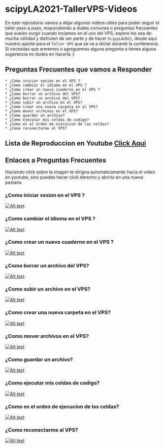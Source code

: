 # scipyLA2021-TallerVPS-Videos

En este repositorio vamos a dejar algunos videos utiles para poder seguir el taller paso a paso, respondiendo a dudas comunes o preguntas frecuentes que suelen surgir cuando inciamos en el uso del VPS, espero les sea de mucha utilidad y disfruten de ser parte y de hacer `ScipyLA2021`, desde aqui nuestro aporte para el `Taller VPS` que se va a dictar durante la conferencia. Si necesitas que armemos o agreguemos alguna pregunta o tienes alguna sugerencia no dudes en hacerla :) 

## Preguntas Frecuentes que vamos a Responder
    * ¿Como iniciar sesion en el VPS ? 
    * ¿Como cambiar el idioma en el VPS ?
    * ¿Como crear un nuevo cuaderno en el VPS ?
    * ¿Como borrar un archivo del VPS?
    * ¿Como borrar un archivo del VPS?
    * ¿Como subir un archivo en el VPS?
    * ¿Como crear una nueva carpeta en el VPS?
    * ¿Como mover archivos en el VPS?
    * ¿Como guardar un archivo?
    * ¿Como ejecutar mis celdas de codigo?
    * ¿Como es el orden de ejecucion de las celdas?
    * ¿Como reconectarme al VPS?

## Lista de Reproduccion en Youtube  [Click Aqui](https://www.youtube.com/watch?v=C4BkwqpAafE&list=PLB4T2blgpn1xwOz6k7NbcTddtdEFkZaB_)


## Enlaces a Preguntas Frecuentes

Haciendo click sobre la imagen te dirigira automaticamente hacia el video en youtube, sino puedes hacer click derecho y abrirlo en una nueva pestaña
### ¿Como iniciar sesion en el VPS ? 


[![Alt text](http://img.youtube.com/vi/C4BkwqpAafE/0.jpg)](https://www.youtube.com/watch?v=C4BkwqpAafE "")


### ¿Como cambiar el idioma en el VPS ?

[![Alt text](http://img.youtube.com/vi/X3LhKFvmrSU/0.jpg)](https://www.youtube.com/watch?v=X3LhKFvmrSU "")

### ¿Como crear un nuevo cuaderno en el VPS ?

[![Alt text](http://img.youtube.com/vi/2D2Z384zFVo/0.jpg)](https://www.youtube.com/watch?v=2D2Z384zFVo "")

### ¿Como borrar un archivo del VPS?

[![Alt text](http://img.youtube.com/vi/SLDzsHKNH2I/0.jpg)](https://www.youtube.com/watch?v=SLDzsHKNH2I "")

### ¿Como subir un archivo en el VPS?

[![Alt text](http://img.youtube.com/vi/u-KUN_F3LNw/0.jpg)](https://www.youtube.com/watch?v=u-KUN_F3LNw "")

### ¿Como crear una nueva carpeta en el VPS?

[![Alt text](http://img.youtube.com/vi/F8ER9-c5kQw/0.jpg)](https://www.youtube.com/watch?v=F8ER9-c5kQw "")

### ¿Como mover archivos en el VPS?

[![Alt text](http://img.youtube.com/vi/YE7s7Ay0jY8/0.jpg)](https://www.youtube.com/watch?v=YE7s7Ay0jY8 "")

### ¿Como guardar un archivo?

[![Alt text](http://img.youtube.com/vi/Ju48-mOOctM/0.jpg)](https://www.youtube.com/watch?v=Ju48-mOOctM "")


### ¿Como ejecutar mis celdas de codigo?

[![Alt text](http://img.youtube.com/vi/9Jwnf_ylLlA/0.jpg)](https://www.youtube.com/watch?v=9Jwnf_ylLlA "")

### ¿Como es el orden de ejecucion de las celdas?

[![Alt text](http://img.youtube.com/vi/1ud5rwSjPUI/0.jpg)](https://www.youtube.com/watch?v=1ud5rwSjPUI "")

### ¿Como reconectarme al VPS?

[![Alt text](http://img.youtube.com/vi/rl-F1M6Mymk/0.jpg)](https://www.youtube.com/watch?v=rl-F1M6Mymk "")

